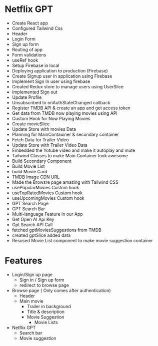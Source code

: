 # Netflix GPT

- Create React app
- Configured Tailwind Css
- Header
- Login Form
- Sign up form
- Routing of app
- Form validations
- useRef hook
- Setup Firebase in local
- Deploying application to production (Firebase)
- Create Signup user in application using Firebase
- Implement Sign In user using firebase
- Created Redux store to manage users using UserSlice
- Implemented Sign out
- Update Profile
- Unsubscribed to onAuthStateChanged callback
- Register TMDB API & create an app and get access token
- Get data from TMDB now playing movies using API
- Custom Hook for Now Playing Movies
- Create movieSlice
- Update Store with movies Data
- Planning for MainContauiner & secondary container
- Fetch Data for Trailer Video
- Update Store with Trailer Video Data
- Embedded the Yotube video and make it autoplay and mute
- Tailwind Classes to make Main Container look awesome
- Build Secondary Component
- Build Movie List
- build Movie Card
- TMDB Image CDN URL
- Made the Browsre page amazing with Tailwind CSS
- usePopularMovies Custom hook
- useTopRatedMovies Custom hook
- useUpcomingMovies Custom hook
- GPT Search Page
- GPT Search Bar
- Multi-language Feature in our App
- Get Open AI Api Key
- Gpt Search API Call
- fetched gptMoviesSuggestions from TMDB
- created gptSlice added data
- Resused Movie List component to make movie suggestion container

# Features
- Login/Sign up page
    - Sign in / Sign up form
    - redirect to browse page
- Browse page ( Only comes after authentication)
    - Header
    - Main movie
        - Trailer in background
        - Title & description
        - Movie Suggestion
            - Movie Lists
- Netflix GPT
    - Search bar
    - Movie suggestion
    
